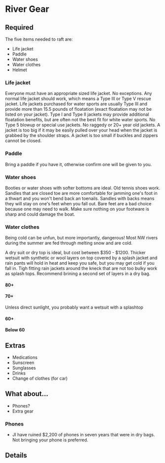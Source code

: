 
# River Gear

## Required
The five items needed to raft are:
- Life jacket
- Paddle
- Water shoes
- Water clothes
- Helmet

### Life jacket
Everyone must have an appropriate sized life jacket.  No exceptions.  Any normal life jacket should work, which means a Type III or Type V rescue jacket.  Life jackets purchased for water sports are usually Type III and provide more than 15.5 pounds of floatation (exact floatation may not be listed on your jacket).  Type I and Type II jackets may provide additional floatation benefits, but are often not the best fit for white water sports.  No Type 5 blowup or special use jackets.  No raggedy or 20+ year old jackets.  A jacket is too big if it may be easily pulled over your head when the jacket is grabbed by the shoulder straps.  A jacket is too small if buckles and zippers cannot be closed. 

### Paddle
Bring a paddle if you have it, otherwise confirm one will be given to you.

### Water shoes
Booties or water shoes with softer bottoms are ideal.  Old tennis shoes work. Sandles that are closed toe are more comfortable for jamming one's foot in a thwart and you won't bend back an toenails.  Sandles with backs means they will stay on one's feet when you fall out.  Bare feet are a bad choice because one may need to walk.  Make sure nothing on your footware is sharp and could damage the boat.

### Water clothes
Being cold can be unfun, but more importantly, dangerous! Most NW rivers during the summer are fed through melting snow and are cold.  

A dry suit or dry top is ideal, but cost between $350 - $1200.  Thicker wetsuit with synthetic or wool layers on top covered by a splash jacket and rain pants will hold in heat and keep you safe, but you may get cold if you fall in.  Tigh fitting rain jackets around the kneck that are not too bulky work as splash tops. Recommend brining a second set of layers in a dry bag.

#### 80+

#### 70+
Unless direct sunlight, you probably want a wetsuit with a splashtop

#### 60+

#### Below 60


## Extras
- Medications
- Sunscreen
- Sunglasses
- Drinks
- Change of clothes (for car)



## What about...
- Phones? 
- Extra gear

### Phones
- JI have ruined $2,200 of phones in seven years that were in dry bags. Not bringing your phone is preferred.

### 


## Details


